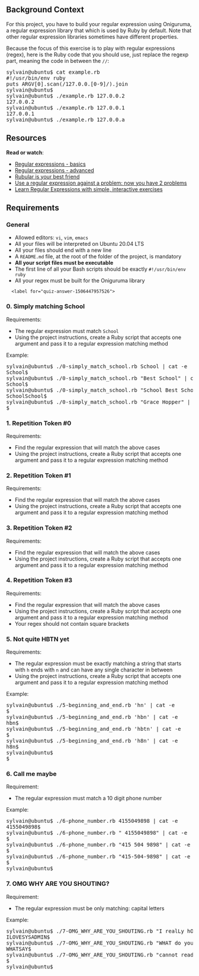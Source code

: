 <div class="project row">

  <div class="panel-body">
    <h2>Background Context</h2>
<p>For this project, you have to build your regular expression using Oniguruma, a regular expression library that which is used by Ruby by default. Note that other regular expression libraries sometimes have different properties.</p>
<p>Because the focus of this exercise is to play with regular expressions (regex), here is the Ruby code that you should use, just replace the regexp part, meaning the code in between the <code>//</code>:</p>
<pre class="language-text">sylvain@ubuntu$ cat example.rb
#!/usr/bin/env ruby
puts ARGV[0].scan(/127.0.0.[0-9]/).join
sylvain@ubuntu$
sylvain@ubuntu$ ./example.rb 127.0.0.2
127.0.0.2
sylvain@ubuntu$ ./example.rb 127.0.0.1
127.0.0.1
sylvain@ubuntu$ ./example.rb 127.0.0.a
</pre>
<h2>Resources</h2>
<p><strong>Read or watch</strong>:</p>
<ul>
<li><a href="file:///\\wsl$\Ubuntu\home\jerson\Holberton\rltoken\SJ2eQ7V2iQlCgLc-L96zWg" title="Regular expressions - basics" target="_blank">Regular expressions - basics</a> </li>
<li><a href="file:///\\wsl$\Ubuntu\home\jerson\Holberton\rltoken\qyjWL-J1_qUaZGR690gH1Q" title="Regular expressions - advanced" target="_blank">Regular expressions - advanced</a> </li>
<li><a href="file:///\\wsl$\Ubuntu\home\jerson\Holberton\rltoken\WCjn8NgohbQ5NGXEObWZvQ" title="Rubular is your best friend" target="_blank">Rubular is your best friend</a> </li>
<li><a href="file:///\\wsl$\Ubuntu\home\jerson\Holberton\rltoken\Zfvv_ydOCvJ_YaBB6eDqVw" title="Use a regular expression against a problem: now you have 2 problems" target="_blank">Use a regular expression against a problem: now you have 2 problems</a> </li>
<li><a href="file:///\\wsl$\Ubuntu\home\jerson\Holberton\rltoken\Y-OVGcJ5cskdXWIBowiE_A" title="Learn Regular Expressions with simple, interactive exercises" target="_blank">Learn Regular Expressions with simple, interactive exercises</a> </li>
</ul>
<h2>Requirements</h2>
<h3>General</h3>
<ul>
<li>Allowed editors: <code>vi</code>, <code>vim</code>, <code>emacs</code></li>
<li>All your files will be interpreted on Ubuntu 20.04 LTS</li>
<li>All your files should end with a new line</li>
<li>A <code>README.md</code> file, at the root of the folder of the project, is mandatory</li>
<li><strong>All your script files must be executable</strong></li>
<li>The first line of all your Bash scripts should be exactly <code>#!/usr/bin/env ruby</code></li>
<li>All your regex must be built for the Oniguruma library</li>
</ul>
  </div>
</div>

  
  
      <label for="quiz-answer-1506447957526">
    


  
  <label for="quiz-answer-1506447966080">
    


  
  <label for="quiz-answer-1506447975582">
    




  
  <label for="quiz-answer-1506447990910">
    


  
  <label for="quiz-answer-1506448010238">
    


  
  <label for="quiz-answer-1506448016293">
    




  
  <label for="quiz-answer-1506448055190">
    


  
  <label for="quiz-answer-1506448057879">
    




  


  <div class="panel-heading panel-heading-actions">
    <h3 class="panel-title">
      0. Simply matching School
    </h3>

  </div>
  <div class="panel-body">
    <span id="user_id" data-id="4579"></span>

<p>Requirements:</p>
<ul>
<li>The regular expression must match <code>School</code></li>
<li>Using the project instructions, create a Ruby script that accepts one argument and pass it to a regular expression matching method</li>
</ul>
<p>Example:</p>
<pre class="language-text">sylvain@ubuntu$ ./0-simply_match_school.rb School | cat -e
School$
sylvain@ubuntu$ ./0-simply_match_school.rb "Best School" | cat -e
School$
sylvain@ubuntu$ ./0-simply_match_school.rb "School Best School" | cat -e
SchoolSchool$
sylvain@ubuntu$ ./0-simply_match_school.rb "Grace Hopper" | cat -e
$
</pre>
  </div>
  
  <!-- Panel footer - Controls -->
  

<p><span id="user_id" data-id="4579"></span></p>
  <div class="panel-heading panel-heading-actions">
    <h3 class="panel-title">
      1. Repetition Token #0
    </h3>

  </div>
  <div class="panel-body">
    <span id="user_id" data-id="4579"></span>

<p>Requirements:</p>
<ul>
<li>Find the regular expression that will match the above cases</li>
<li>Using the project instructions, create a Ruby script that accepts one argument and pass it to a regular expression matching method</li>
</ul>
  </div>
  
  <!-- Panel footer - Controls -->
  

<p><span id="user_id" data-id="4579"></span></p>
  <div class="panel-heading panel-heading-actions">
    <h3 class="panel-title">
      2. Repetition Token #1
    </h3>

  </div>
  <div class="panel-body">
    <span id="user_id" data-id="4579"></span>

<p>Requirements:</p>
<ul>
<li>Find the regular expression that will match the above cases</li>
<li>Using the project instructions, create a Ruby script that accepts one argument and pass it to a regular expression matching method</li>
</ul>
  </div>
  
  <!-- Panel footer - Controls -->
  

<p><span id="user_id" data-id="4579"></span></p>
  <div class="panel-heading panel-heading-actions">
    <h3 class="panel-title">
      3. Repetition Token #2
    </h3>

  </div>
  <div class="panel-body">
    <span id="user_id" data-id="4579"></span>

<p>Requirements:</p>
<ul>
<li>Find the regular expression that will match the above cases</li>
<li>Using the project instructions, create a Ruby script that accepts one argument and pass it to a regular expression matching method</li>
</ul>
  </div>
  <div class="list-group">
    <!-- Task URLs -->

  </div>
  <!-- Panel footer - Controls -->
  

<p><span id="user_id" data-id="4579"></span></p>
  <div class="panel-heading panel-heading-actions">
    <h3 class="panel-title">
      4. Repetition Token #3
    </h3>

  </div>
  <div class="panel-body">
    <span id="user_id" data-id="4579"></span>

<p>Requirements:</p>
<ul>
<li>Find the regular expression that will match the above cases</li>
<li>Using the project instructions, create a Ruby script that accepts one argument and pass it to a regular expression matching method</li>
<li>Your regex should not contain square brackets</li>
</ul>
  </div>
  
  <!-- Panel footer - Controls -->
  

<p><span id="user_id" data-id="4579"></span></p>
  <div class="panel-heading panel-heading-actions">
    <h3 class="panel-title">
      5. Not quite HBTN yet
    </h3>

  </div>
  <p>Requirements:</p><div class="panel-body">
    <span id="user_id" data-id="4579"><div></div></span>

<ul>
<li>The regular expression must be exactly matching a string that starts with <code>h</code> ends with <code>n</code> and can have any single character in between</li>
<li>Using the project instructions, create a Ruby script that accepts one argument and pass it to a regular expression matching method</li>
</ul>
<p>Example:</p>
<pre class="language-text">sylvain@ubuntu$ ./5-beginning_and_end.rb 'hn' | cat -e
$
sylvain@ubuntu$ ./5-beginning_and_end.rb 'hbn' | cat -e
hbn$
sylvain@ubuntu$ ./5-beginning_and_end.rb 'hbtn' | cat -e
$
sylvain@ubuntu$ ./5-beginning_and_end.rb 'h8n' | cat -e
h8n$
sylvain@ubuntu$
$
</pre>
  </div>
  
  <!-- Panel footer - Controls -->
  

<p><span id="user_id" data-id="4579"></span></p>
  <div class="panel-heading panel-heading-actions">
    <h3 class="panel-title">
      6. Call me maybe
    </h3>

  </div>
  <div class="panel-body">
    <span id="user_id" data-id="4579"></span>

<p>Requirement:</p>
<ul>
<li>The regular expression must match a 10 digit phone number</li>
</ul>
<p>Example:</p>
<pre class="language-text">sylvain@ubuntu$ ./6-phone_number.rb 4155049898 | cat -e
4155049898$
sylvain@ubuntu$ ./6-phone_number.rb " 4155049898" | cat -e
$
sylvain@ubuntu$ ./6-phone_number.rb "415 504 9898" | cat -e
$
sylvain@ubuntu$ ./6-phone_number.rb "415-504-9898" | cat -e
$
sylvain@ubuntu$
</pre>
  </div>
  
  <!-- Panel footer - Controls -->
  

<p><span id="user_id" data-id="4579"></span></p>
  <div class="panel-heading panel-heading-actions">
    <h3 class="panel-title">
      7. OMG WHY ARE YOU SHOUTING?
    </h3>

  </div>
  <div class="panel-body">
    <span id="user_id" data-id="4579"></span>

<p>Requirement:</p>
<ul>
<li>The regular expression must be only matching: capital letters</li>
</ul>
<p>Example:</p>
<pre class="language-text">sylvain@ubuntu$ ./7-OMG_WHY_ARE_YOU_SHOUTING.rb "I realLy hOpe VancouvEr posseSs Yummy Soft vAnilla Dupper Mint Ice Nutella cream" | cat -e
ILOVESYSADMIN$
sylvain@ubuntu$ ./7-OMG_WHY_ARE_YOU_SHOUTING.rb "WHAT do you SAY?" | cat -e
WHATSAY$
sylvain@ubuntu$ ./7-OMG_WHY_ARE_YOU_SHOUTING.rb "cannot read you" | cat -e
$
sylvain@ubuntu$
</pre>
  </div>
  
  <!-- Panel footer - Controls -->
  

  




<div class="modal fade users-done-modal" id="task-115-users-done-modal" data-task-id="115" data-project-id="78" style="display: none;">
    <div class="modal-dialog">
        <div class="modal-content">
        <div class="modal-header">
            <button type="button" class="close" data-dismiss="modal" aria-label="Close"><span aria-hidden="true">×</span></button>
            <h4 class="modal-title">Students who are done with "0. Simply matching School"</h4>
        </div>
        <div class="modal-body">
            <div class="list-group"><p style="text-align: left;"><b>My peers:</b></p><div class="user" data-user-id="4562"><div><code>4562</code><span class="full_name"> Cesar Martinez</span><a class="user-preview-social email" target="_blank" href="mailto:cesar.martinez@holbertonschool.com"><i class="fa fa-envelope"></i></a><a class="user-preview-social personal_email" target="_blank" href="mailto:logisticacultura91@gmail.com"><i class="fa fa-envelope"></i></a><a class="slack" target="_blank" href="file:///\\wsl$\Ubuntu\home\jerson\Holberton\holberton-system_engineering-devops\0x06-regular_expressions\slack:\user?team=T0ENXA7A8&amp;id=U02V28B1MNH"><i class="fa fa-slack"></i></a><a class="user-preview-social twitter" target="_blank" href="https://twitter.com/cesarma50472117"><i class="fa fa-twitter"></i></a><span class="batch">cohort BOG-0122</span></div></div><p style="text-align: left; margin-top: 20px;"><b>From other cohorts:</b></p><input type="submit" name="commit" value="Load from other cohorts" class="btn btn-primary users_done_for_task_all" data-task-id="<%= task.id %>"></div>
            <div class="spinner" style="display: none;">
                <div class="bounce1"></div>
                <div class="bounce2"></div>
                <div class="bounce3"></div>
            </div>
            <div class="error" style="display: none;"></div>
        </div>
        </div>
    </div>
</div>
